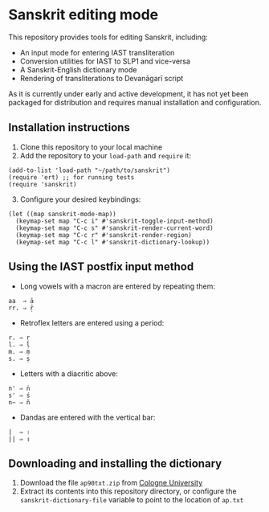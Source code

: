 # Sanskrit editing mode

This repository provides tools for editing Sanskrit, including:
- An input mode for entering IAST transliteration
- Conversion utilities for IAST to SLP1 and vice-versa
- A Sanskrit-English dictionary mode
- Rendering of transliterations to Devanāgarī script

As it is currently under early and active development, it has not yet
been packaged for distribution and requires manual installation and
configuration.

## Installation instructions

1. Clone this repository to your local machine
2. Add the repository to your `load-path` and `require` it:
```
(add-to-list 'load-path "~/path/to/sanskrit")
(require 'ert) ;; for running tests
(require 'sanskrit)
```
3. Configure your desired keybindings:
```
(let ((map sanskrit-mode-map))
  (keymap-set map "C-c i" #'sanskrit-toggle-input-method)
  (keymap-set map "C-c s" #'sanskrit-render-current-word)
  (keymap-set map "C-c r" #'sanskrit-render-region)
  (keymap-set map "C-c l" #'sanskrit-dictionary-lookup))
```

## Using the IAST postfix input method
- Long vowels with a macron are entered by repeating them:
```
aa  ⇒ ā
rr. ⇒ ṝ
```
- Retroflex letters are entered using a period:
```
r. ⇒ ṛ
l. ⇒ ḷ
m. ⇒ ṃ
s. ⇒ ṣ
```
- Letters with a diacritic above:
```
n' ⇒ ṅ
s' ⇒ ś
n~ ⇒ ñ
```
- Dandas are entered with the vertical bar:
```
|  ⇒ ।
|| ⇒ ॥
```

## Downloading and installing the dictionary
1. Download the file `ap90txt.zip` from [Cologne University](https://www.sanskrit-lexicon.uni-koeln.de/scans/AP90Scan/2020/web/webtc/download.html)
2. Extract its contents into this repository directory, or configure the `sanskrit-dictionary-file` variable to point to the location of `ap.txt`